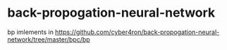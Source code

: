 # back-propogation-neural-network
bp imlements in https://github.com/cyber4ron/back-propogation-neural-network/tree/master/bpc/bp
